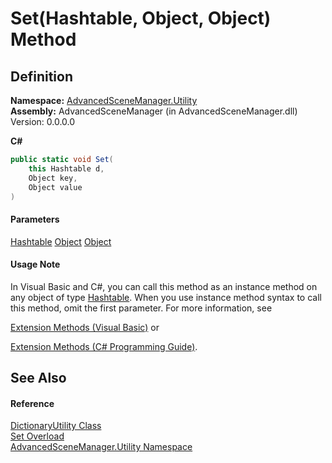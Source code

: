 # Set(Hashtable, Object, Object) Method

## Definition

**Namespace:** [AdvancedSceneManager.Utility](N_AdvancedSceneManager_Utility.md)\
**Assembly:** AdvancedSceneManager (in AdvancedSceneManager.dll) Version: 0.0.0.0

**C#**

```c#
public static void Set(
	this Hashtable d,
	Object key,
	Object value
)
```

#### Parameters

&#x20; [Hashtable](https://learn.microsoft.com/dotnet/api/system.collections.hashtable)   [Object](https://learn.microsoft.com/dotnet/api/system.object)   [Object](https://learn.microsoft.com/dotnet/api/system.object)&#x20;

#### Usage Note

In Visual Basic and C#, you can call this method as an instance method on any object of type [Hashtable](https://learn.microsoft.com/dotnet/api/system.collections.hashtable). When you use instance method syntax to call this method, omit the first parameter. For more information, see

[Extension Methods (Visual Basic)](https://docs.microsoft.com/dotnet/visual-basic/programming-guide/language-features/procedures/extension-methods) or

[Extension Methods (C# Programming Guide)](https://docs.microsoft.com/dotnet/csharp/programming-guide/classes-and-structs/extension-methods).

## See Also

#### Reference

[DictionaryUtility Class](T_AdvancedSceneManager_Utility_DictionaryUtility.md)\
[Set Overload](Overload_AdvancedSceneManager_Utility_DictionaryUtility_Set.md)\
[AdvancedSceneManager.Utility Namespace](N_AdvancedSceneManager_Utility.md)
